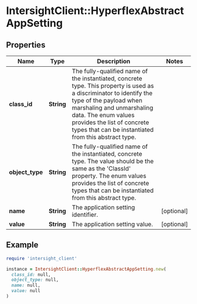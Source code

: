 # IntersightClient::HyperflexAbstractAppSetting

## Properties

| Name | Type | Description | Notes |
| ---- | ---- | ----------- | ----- |
| **class_id** | **String** | The fully-qualified name of the instantiated, concrete type. This property is used as a discriminator to identify the type of the payload when marshaling and unmarshaling data. The enum values provides the list of concrete types that can be instantiated from this abstract type. |  |
| **object_type** | **String** | The fully-qualified name of the instantiated, concrete type. The value should be the same as the &#39;ClassId&#39; property. The enum values provides the list of concrete types that can be instantiated from this abstract type. |  |
| **name** | **String** | The application setting identifier. | [optional] |
| **value** | **String** | The application setting value. | [optional] |

## Example

```ruby
require 'intersight_client'

instance = IntersightClient::HyperflexAbstractAppSetting.new(
  class_id: null,
  object_type: null,
  name: null,
  value: null
)
```

